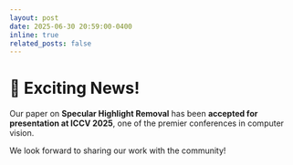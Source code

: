 ```yaml
---
layout: post
date: 2025-06-30 20:59:00-0400
inline: true
related_posts: false
---
```


# 🎉 Exciting News!

Our paper on **Specular Highlight Removal** has been **accepted for presentation at ICCV 2025**, one of the premier conferences in computer vision.  

We look forward to sharing our work with the community!